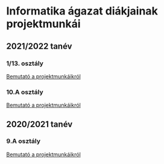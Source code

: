 # Informatika ágazat diákjainak projektmunkái

## 2021/2022 tanév
### 1/13. osztály
[Bemutató a projektmunkáikról](https://sway.office.com/Ueav2ZUBThkcFU6k?ref=Link)
### 10.A osztály
[Bemutató a projektmunkáikról](https://sway.office.com/8d4NXaFt1NsCHf7g?ref=Link)

## 2020/2021 tanév
### 9.A osztály
[Bemutató a projektmunkáikról](https://sway.office.com/9XgCZfjulNf9PG33?ref=Link)



